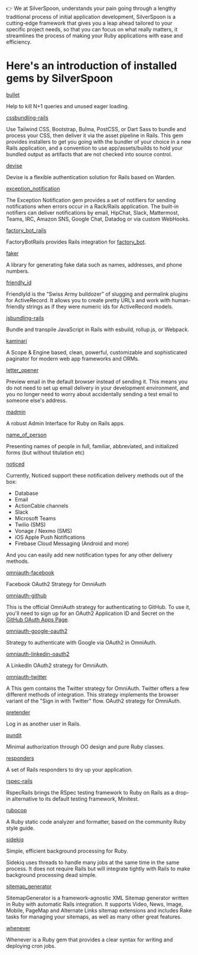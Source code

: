 👉 We at SilverSpoon, understands your pain going through a lengthy traditional process of initial application development, SilverSpoon is a cutting-edge framework that gives you a leap ahead tailored to your specific project needs, so that you can focus on what really matters, it streamlines the process of making your Ruby applications with ease and efficiency.

# Here's an introduction of installed gems by SilverSpoon
[bullet](https://github.com/flyerhzm/bullet)

Help to kill N+1 queries and unused eager loading.

[cssbundling-rails](https://github.com/rails/cssbundling-rails)

Use Tailwind CSS, Bootstrap, Bulma, PostCSS, or Dart Sass to bundle and process your CSS, then deliver it via the asset pipeline in Rails. This gem provides installers to get you going with the bundler of your choice in a new Rails application, and a convention to use app/assets/builds to hold your bundled output as artifacts that are not checked into source control.

[devise](https://github.com/heartcombo/devise)

Devise is a flexible authentication solution for Rails based on Warden.

[exception_notification](https://github.com/smartinez87/exception_notification)

The Exception Notification gem provides a set of notifiers for sending notifications when errors occur in a Rack/Rails application. The built-in notifiers can deliver notifications by email, HipChat, Slack, Mattermost, Teams, IRC, Amazon SNS, Google Chat, Datadog or via custom WebHooks.

[factory_bot_rails](https://github.com/thoughtbot/factory_bot_rails) 

FactoryBotRails provides Rails integration for [factory_bot](https://github.com/thoughtbot/factory_bot).

[faker](https://github.com/faker-ruby/faker)

A library for generating fake data such as names, addresses, and phone numbers.

[friendly_id](https://github.com/norman/friendly_id)

FriendlyId is the “Swiss Army bulldozer” of slugging and permalink plugins for ActiveRecord. It allows you to create pretty URL’s and work with human-friendly strings as if they were numeric ids for ActiveRecord models.

[jsbundling-rails](https://github.com/rails/jsbundling-rails)

Bundle and transpile JavaScript in Rails with esbuild, rollup.js, or Webpack.

[kaminari](https://github.com/kaminari/kaminari)

A Scope & Engine based, clean, powerful, customizable and sophisticated paginator for modern web app frameworks and ORMs.

[letter_opener](https://github.com/ryanb/letter_opener)

Preview email in the default browser instead of sending it. This means you do not need to set up email delivery in your development environment, and you no longer need to worry about accidentally sending a test email to someone else's address.

[madmin](https://github.com/excid3/madmin)

A robust Admin Interface for Ruby on Rails apps.

[name_of_person](https://github.com/basecamp/name_of_person)

Presenting names of people in full, familiar, abbreviated, and initialized forms (but without titulation etc)

[noticed](https://github.com/excid3/noticed)

Currently, Noticed support these notification delivery methods out of the box:

* Database
* Email
* ActionCable channels
* Slack
* Microsoft Teams
* Twilio (SMS)
* Vonage / Nexmo (SMS)
* iOS Apple Push Notifications
* Firebase Cloud Messaging (Android and more)

And you can easily add new notification types for any other delivery methods.

[omniauth-facebook](https://github.com/simi/omniauth-facebook)

Facebook OAuth2 Strategy for OmniAuth

[omniauth-github](https://github.com/omniauth/omniauth-github)

This is the official OmniAuth strategy for authenticating to GitHub. To use it, you'll need to sign up for an OAuth2 Application ID and Secret on the [GitHub OAuth Apps Page](https://github.com/settings/developers).

[omniauth-google-oauth2](https://github.com/zquestz/omniauth-google-oauth2)

Strategy to authenticate with Google via OAuth2 in OmniAuth.

[omniauth-linkedin-oauth2](https://github.com/decioferreira/omniauth-linkedin-oauth2)

A LinkedIn OAuth2 strategy for OmniAuth.

[omniauth-twitter](https://github.com/arunagw/omniauth-twitter)

A This gem contains the Twitter strategy for OmniAuth.
Twitter offers a few different methods of integration. This strategy implements the browser variant of the "Sign in with Twitter" flow. OAuth2 strategy for OmniAuth.

[pretender](https://github.com/ankane/pretender)

Log in as another user in Rails.

[pundit](https://github.com/varvet/pundit)

Minimal authorization through OO design and pure Ruby classes.

[responders](https://github.com/heartcombo/responders)

A set of Rails responders to dry up your application.

[rspec-rails](https://github.com/rspec/rspec-rails)

RspecRails brings the RSpec testing framework to Ruby on Rails as a drop-in alternative to its default testing framework, Minitest.

[rubocop](https://github.com/rubocop/rubocop)

A Ruby static code analyzer and formatter, based on the community Ruby style guide.

[sidekiq](https://github.com/sidekiq/sidekiq)

Simple, efficient background processing for Ruby.

Sidekiq uses threads to handle many jobs at the same time in the same process. It does not require Rails but will integrate tightly with Rails to make background processing dead simple.

[sitemap_generator](https://github.com/kjvarga/sitemap_generator)

SitemapGenerator is a framework-agnostic XML Sitemap generator written in Ruby with automatic Rails integration. It supports Video, News, Image, Mobile, PageMap and Alternate Links sitemap extensions and includes Rake tasks for managing your sitemaps, as well as many other great features.

[whenever](https://github.com/javan/whenever)

Whenever is a Ruby gem that provides a clear syntax for writing and deploying cron jobs.


